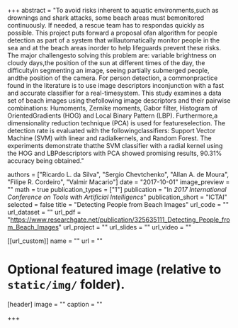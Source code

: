 +++
abstract = "To avoid risks inherent to aquatic environments,such as drownings and shark attacks, some beach areas must bemonitored continuously. If needed, a rescue team has to respondas quickly as possible. This project puts forward a proposal ofan algorithm for people detection as part of a system that willautomatically monitor people in the sea and at the beach areas inorder to help lifeguards prevent these risks. The major challengesto solving this problem are: variable brightness on cloudy days,the position of the sun at different times of the day, the difficultyin segmenting an image, seeing partially submerged people, andthe position of the camera. For person detection, a commonpractice found in the literature is to use image descriptors inconjunction with a fast and accurate classifier for a real-timesystem. This study examines a data set of beach images using thefollowing image descriptors and their pairwise combinations: Humoments, Zernike moments, Gabor filter, Histogram of OrientedGradients (HOG) and Local Binary Pattern (LBP). Furthermore,a dimensionality reduction technique (PCA) is used for featureselection. The detection rate is evaluated with the followingclassifiers: Support Vector Machine (SVM) with linear and radialkernels, and Random Forest. The experiments demonstrate thatthe SVM classifier with a radial kernel using the HOG and LBPdescriptors with PCA showed promising results, 90.31% accuracy being obtained."

authors = ["Ricardo L. da Silva", "Sergio Chevtchenko", "Allan A. de Moura", "Filipe R. Cordeiro", "Valmir Macario"]
date = "2017-10-01"
image_preview = ""
math = true
publication_types = ["1"]
publication = "In *2017 International Conference on Tools with Artificial Intelligencs*"
publication_short = "ICTAI"
selected = false
title = "Detecting People from Beach Images"
url_code = ""
url_dataset = ""
url_pdf = "https://www.researchgate.net/publication/325635111_Detecting_People_from_Beach_Images"
url_project = ""
url_slides = ""
url_video = ""

[[url_custom]]
name = ""
url = ""

# Optional featured image (relative to `static/img/` folder).
[header]
image = ""
caption = ""

+++

